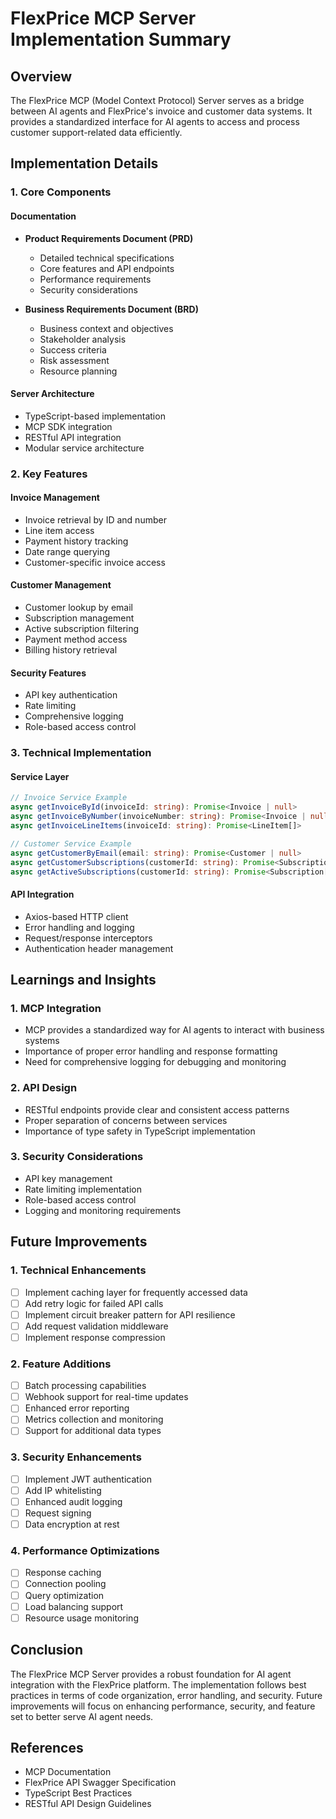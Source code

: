 # FlexPrice MCP Server Implementation Summary

## Overview

The FlexPrice MCP (Model Context Protocol) Server serves as a bridge between AI agents and FlexPrice's invoice and customer data systems. It provides a standardized interface for AI agents to access and process customer support-related data efficiently.

## Implementation Details

### 1. Core Components

#### Documentation

- **Product Requirements Document (PRD)**

  - Detailed technical specifications
  - Core features and API endpoints
  - Performance requirements
  - Security considerations

- **Business Requirements Document (BRD)**
  - Business context and objectives
  - Stakeholder analysis
  - Success criteria
  - Risk assessment
  - Resource planning

#### Server Architecture

- TypeScript-based implementation
- MCP SDK integration
- RESTful API integration
- Modular service architecture

### 2. Key Features

#### Invoice Management

- Invoice retrieval by ID and number
- Line item access
- Payment history tracking
- Date range querying
- Customer-specific invoice access

#### Customer Management

- Customer lookup by email
- Subscription management
- Active subscription filtering
- Payment method access
- Billing history retrieval

#### Security Features

- API key authentication
- Rate limiting
- Comprehensive logging
- Role-based access control

### 3. Technical Implementation

#### Service Layer

```typescript
// Invoice Service Example
async getInvoiceById(invoiceId: string): Promise<Invoice | null>
async getInvoiceByNumber(invoiceNumber: string): Promise<Invoice | null>
async getInvoiceLineItems(invoiceId: string): Promise<LineItem[]>

// Customer Service Example
async getCustomerByEmail(email: string): Promise<Customer | null>
async getCustomerSubscriptions(customerId: string): Promise<Subscription[]>
async getActiveSubscriptions(customerId: string): Promise<Subscription[]>
```

#### API Integration

- Axios-based HTTP client
- Error handling and logging
- Request/response interceptors
- Authentication header management

## Learnings and Insights

### 1. MCP Integration

- MCP provides a standardized way for AI agents to interact with business systems
- Importance of proper error handling and response formatting
- Need for comprehensive logging for debugging and monitoring

### 2. API Design

- RESTful endpoints provide clear and consistent access patterns
- Proper separation of concerns between services
- Importance of type safety in TypeScript implementation

### 3. Security Considerations

- API key management
- Rate limiting implementation
- Role-based access control
- Logging and monitoring requirements

## Future Improvements

### 1. Technical Enhancements

- [ ] Implement caching layer for frequently accessed data
- [ ] Add retry logic for failed API calls
- [ ] Implement circuit breaker pattern for API resilience
- [ ] Add request validation middleware
- [ ] Implement response compression

### 2. Feature Additions

- [ ] Batch processing capabilities
- [ ] Webhook support for real-time updates
- [ ] Enhanced error reporting
- [ ] Metrics collection and monitoring
- [ ] Support for additional data types

### 3. Security Enhancements

- [ ] Implement JWT authentication
- [ ] Add IP whitelisting
- [ ] Enhanced audit logging
- [ ] Request signing
- [ ] Data encryption at rest

### 4. Performance Optimizations

- [ ] Response caching
- [ ] Connection pooling
- [ ] Query optimization
- [ ] Load balancing support
- [ ] Resource usage monitoring

## Conclusion

The FlexPrice MCP Server provides a robust foundation for AI agent integration with the FlexPrice platform. The implementation follows best practices in terms of code organization, error handling, and security. Future improvements will focus on enhancing performance, security, and feature set to better serve AI agent needs.

## References

- MCP Documentation
- FlexPrice API Swagger Specification
- TypeScript Best Practices
- RESTful API Design Guidelines
